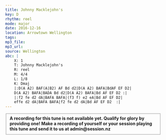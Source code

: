 ```yaml
---
title: Johnny Macklejohn's
key: D
rhythm: reel
mode: major
date: 2016-12-16
location: Arrowtown Wellington
tags: 
mp3_file: 
mp3_url: 
source: Wellington
abc: |
    X: 1
    T: Johnny Macklejohn's
    R: reel
    M: 4/4
    L: 1/8
    K: Dmaj
    |:D(A A2) BAF(A|B2) AF Bd d2|D(A A2) BAFA|BdAF EF D2|
    D(A A2) BAFA|BADA Bd d2|D(A A2) BAFA|Bd AF EF D2 :|
    |:f2 fe d2 dA|BAFA BAFA|(f3 f) e2 eA|Bd AF EF D2|
    effe d2 dA|BAFA BAFA|f2 fe d2 dA|Bd AF EF D2  :|
---
```


<fieldset><strong>A recording for this tune is not available yet. Qualify for glory by providing one!
Make a recording of yourself or your session playing this tune and send it to us at admin@session.nz</strong></fieldset><br />